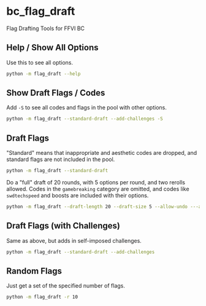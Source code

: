 # bc_flag_draft
Flag Drafting Tools for FFVI BC

## Help / Show All Options

Use this to see all options.

```bash
python -m flag_draft --help
````

## Show Draft Flags / Codes

Add `-S` to see all codes and flags in the pool with other options.

```bash
python -m flag_draft --standard-draft --add-challenges -S
````

## Draft Flags

"Standard" means that inappropriate and aesthetic codes are dropped, and standard flags are not included in the pool.

```bash
python -m flag_draft --standard-draft
```

Do a "full" draft of 20 rounds, with 5 options per round, and two rerolls allowed. Codes in the `gamebreaking` category are omitted, and codes like `swdtechspeed` and boosts are included with their options.

```bash
python -m flag_draft --draft-length 20 --draft-size 5 --allow-undo ---allow-reroll 2 --ban-category gamebreaking --allow-suboptions
```

## Draft Flags (with Challenges)

Same as above, but adds in self-imposed challenges.

```bash
python -m flag_draft --standard-draft --add-challenges
```

## Random Flags

Just get a set of the specified number of flags.

```bash
python -m flag_draft -r 10
```

